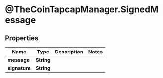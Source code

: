 # @TheCoinTapcapManager.SignedMessage

## Properties
Name | Type | Description | Notes
------------ | ------------- | ------------- | -------------
**message** | **String** |  | 
**signature** | **String** |  | 


